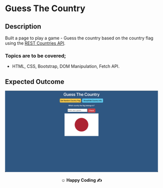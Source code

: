 
# Guess The Country

## Description

Built a page to play a game - Guess the country based on the country flag using the [REST Countries API](https://restcountries.com/).

### Topics are to be covered;

- HTML, CSS, Bootstrap, DOM Manipulation, Fetch API.
## Expected Outcome

**<div align="center">![Project Snapshot](snapshot.png)</div>**

**<p align="center">&#9786; Happy Coding &#9997;</p>**
